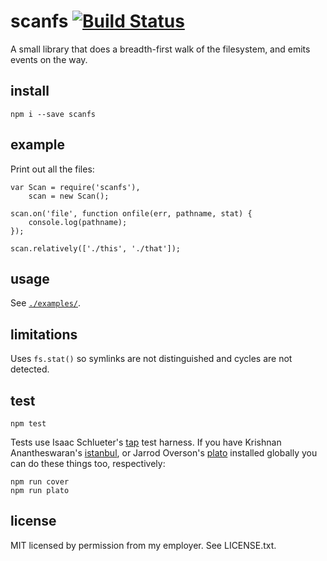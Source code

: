 scanfs [![Build Status](https://travis-ci.org/isao/scanfs.png)](https://travis-ci.org/isao/scanfs)
======

A small library that does a breadth-first walk of the filesystem, and emits events on the way.

install
-------
    npm i --save scanfs

example
-------

Print out all the files:

    var Scan = require('scanfs'),
        scan = new Scan();

    scan.on('file', function onfile(err, pathname, stat) {
        console.log(pathname);
    });

    scan.relatively(['./this', './that']);
    

usage
-----

See [`./examples/`](./examples/).

limitations
-----------
Uses `fs.stat()` so symlinks are not distinguished and cycles are not detected.

test
----
    npm test

Tests use Isaac Schlueter's [tap](https://github.com/isaacs/node-tap) test harness. If you have Krishnan Anantheswaran's [istanbul](https://github.com/gotwarlost/istanbul/), or Jarrod Overson's [plato](https://github.com/jsoverson/plato) installed globally you can do these things too, respectively:

    npm run cover
    npm run plato

license
-------
MIT licensed by permission from my employer. See LICENSE.txt.
